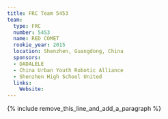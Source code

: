 ```yaml
---
title: FRC Team 5453
team:
  type: FRC
  number: 5453
  name: RED COMET
  rookie_year: 2015
  location: Shenzhen, Guangdong, China
  sponsors:
  - DADALELE
  - China Urban Youth Robotic Alliance
  - Shenzhen High School United
  links:
    Website:
---
```


{% include remove_this_line_and_add_a_paragraph %}